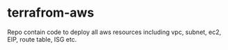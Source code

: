 # terrafrom-aws

Repo contain code to deploy all aws resources including vpc, subnet, ec2, EIP, route table, ISG etc.
